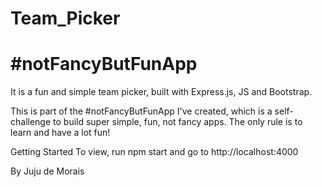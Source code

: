# Team_Picker
# #notFancyButFunApp
It is a fun and simple team picker, built with Express.js, JS and Bootstrap.

This is part of the #notFancyButFunApp I've created, which is a self-challenge to build super simple, fun, not fancy apps. The only rule is to learn and have a lot fun!

Getting Started
To view, run npm start and go to http://localhost:4000


By Juju de Morais

